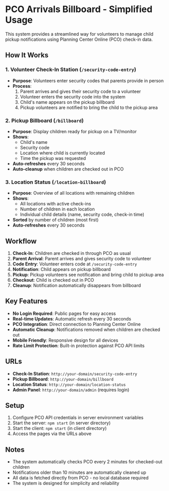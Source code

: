 # PCO Arrivals Billboard - Simplified Usage

This system provides a streamlined way for volunteers to manage child pickup notifications using Planning Center Online (PCO) check-in data.

## How It Works

### 1. **Volunteer Check-In Station** (`/security-code-entry`)
- **Purpose**: Volunteers enter security codes that parents provide in person
- **Process**:
  1. Parent arrives and gives their security code to a volunteer
  2. Volunteer enters the security code into the system
  3. Child's name appears on the pickup billboard
  4. Pickup volunteers are notified to bring the child to the pickup area

### 2. **Pickup Billboard** (`/billboard`)
- **Purpose**: Display children ready for pickup on a TV/monitor
- **Shows**:
  - Child's name
  - Security code
  - Location where child is currently located
  - Time the pickup was requested
- **Auto-refreshes** every 30 seconds
- **Auto-cleanup** when children are checked out in PCO

### 3. **Location Status** (`/location-billboard`)
- **Purpose**: Overview of all locations with remaining children
- **Shows**:
  - All locations with active check-ins
  - Number of children in each location
  - Individual child details (name, security code, check-in time)
- **Sorted** by number of children (most first)
- **Auto-refreshes** every 30 seconds

## Workflow

1. **Check-In**: Children are checked in through PCO as usual
2. **Parent Arrival**: Parent arrives and gives security code to volunteer
3. **Code Entry**: Volunteer enters code at `/security-code-entry`
4. **Notification**: Child appears on pickup billboard
5. **Pickup**: Pickup volunteers see notification and bring child to pickup area
6. **Checkout**: Child is checked out in PCO
7. **Cleanup**: Notification automatically disappears from billboard

## Key Features

- **No Login Required**: Public pages for easy access
- **Real-time Updates**: Automatic refresh every 30 seconds
- **PCO Integration**: Direct connection to Planning Center Online
- **Automatic Cleanup**: Notifications removed when children are checked out
- **Mobile Friendly**: Responsive design for all devices
- **Rate Limit Protection**: Built-in protection against PCO API limits

## URLs

- **Check-In Station**: `http://your-domain/security-code-entry`
- **Pickup Billboard**: `http://your-domain/billboard`
- **Location Status**: `http://your-domain/location-status`
- **Admin Panel**: `http://your-domain/admin` (requires login)

## Setup

1. Configure PCO API credentials in server environment variables
2. Start the server: `npm start` (in server directory)
3. Start the client: `npm start` (in client directory)
4. Access the pages via the URLs above

## Notes

- The system automatically checks PCO every 2 minutes for checked-out children
- Notifications older than 10 minutes are automatically cleaned up
- All data is fetched directly from PCO - no local database required
- The system is designed for simplicity and reliability 